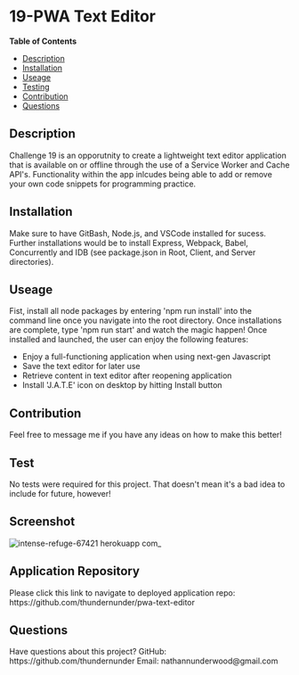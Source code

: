 <h1>19-PWA Text Editor</h1> 

<strong>Table of Contents</strong>
* [Description](#description)
* [Installation](#installation)
* [Useage](#useage)
* [Testing](#test)
* [Contribution](#contribution)
* [Questions](#questions)

<h2>Description</h2>
<p>Challenge 19 is an opporutnity to create a lightweight text editor application that is available on or offline through the use of a Service Worker and Cache API's. Functionality within the app inlcudes being able to add or remove your own code snippets for programming practice.</p> 

<h2>Installation</h2>
<p>Make sure to have GitBash, Node.js, and VSCode installed for sucess. Further installations would be to install Express, Webpack, Babel, Concurrently and IDB (see package.json in Root, Client, and Server directories).</p>

<h2>Useage</h2>
<p>Fist, install all node packages by entering 'npm run install' into the command line once you navigate into the root directory. Once installations are complete, type 'npm run start' and watch the magic happen! Once installed and launched, the user can enjoy the following features:
<ul>
<li>Enjoy a full-functioning application when using next-gen Javascript</li>
<li>Save the text editor for later use</li>
<li>Retrieve content in text editor after reopening application</li>
<li>Install 'J.A.T.E' icon on desktop by hitting Install button</li>
</ul>
</p>

<h2>Contribution</h2>
<p>Feel free to message me if you have any ideas on how to make this better!</p>

<h2>Test</h2>
<p>No tests were required for this project. That doesn't mean it's a bad idea to include for future, however!</p>

<h2>Screenshot</h2>

![intense-refuge-67421 herokuapp com_](https://user-images.githubusercontent.com/98553537/202520535-0df3a1f7-0441-4905-8d21-bcdcd34619a6.png)

<h2>Application Repository</h2>
<p>Please click this link to navigate to deployed application repo: https://github.com/thundernunder/pwa-text-editor</p>

<h2>Questions</h2>
<p>Have questions about this project?
GitHub: https://github.com/thundernunder
Email: nathannunderwood@gmail.com</p>
